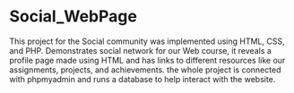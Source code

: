 # Social_WebPage
This project for the Social community was implemented using HTML, CSS, and PHP. Demonstrates social network for our Web course, it reveals a profile page made using HTML and has links to different resources like our assignments, projects, and achievements. the whole project is connected with phpmyadmin and runs a database to help interact with the website.
